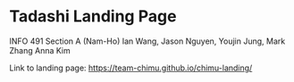 # Tadashi Landing Page

INFO 491 Section A (Nam-Ho)
Ian Wang, Jason Nguyen, Youjin Jung, Mark Zhang Anna Kim

Link to landing page: https://team-chimu.github.io/chimu-landing/
